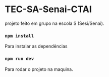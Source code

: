 # TEC-SA-Senai-CTAI

projeto feito em grupo na escola S (Sesi/Senai).

### `npm install`

Para instalar as dependências

### `npm run dev`

Para rodar o projeto na maquina.
